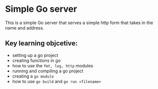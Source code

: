 # Simple Go server

This is a simple Go server that serves a simple http form that takes in the name and address.

## Key learning objcetive:
* setting up a go project
* creating functions in go
* how to use the `fmt, log, http` modules
* running and compiling a go project
* creating a `go module` 
* how to use `go build` and `go run <filename>`
